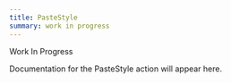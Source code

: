 ```yaml
---
title: PasteStyle
summary: work in progress
---
```


Work In Progress

Documentation for the PasteStyle action will appear here.